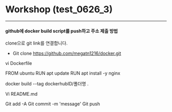 # Workshop (test_0626_3)
---------------------


#### github에 docker build script를 push하고 주소 제출 방법






clone으로 git link를 연결합니다.
 - Git clone https://github.com/megatn1216/docker.git

vi Dockerfile

FROM ubuntu
RUN apt update
RUN apt install -y nginx

docker build --tag dockerhubID/폴더명 . 

Vi README.md

Git add -A
Git commit -m 'message'
Git push
